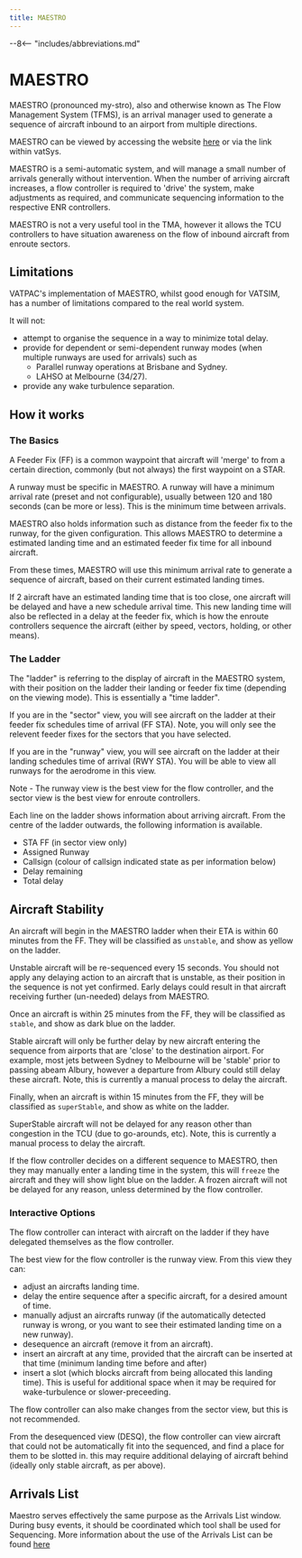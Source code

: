 ```yaml
---
title: MAESTRO
---
```


--8<-- "includes/abbreviations.md"

# MAESTRO
MAESTRO (pronounced my-stro), also and otherwise known as The Flow Management System (TFMS), is an arrival manager used to generate a sequence of aircraft inbound to an airport from multiple directions.

MAESTRO can be viewed by accessing the website [here](https://maestro.vatpac.org) or via the link within vatSys.

MAESTRO is a semi-automatic system, and will manage a small number of arrivals generally without intervention. When the number of arriving aircraft increases, a flow controller is required to 'drive' the system, make adjustments as required, and communicate sequencing information to the respective ENR controllers.

MAESTRO is not a very useful tool in the TMA, however it allows the TCU controllers to have situation awareness on the flow of inbound aircraft from enroute sectors.

## Limitations
VATPAC's implementation of MAESTRO, whilst good enough for VATSIM, has a number of limitations compared to the real world system.

It will not:  

- attempt to organise the sequence in a way to minimize total delay.  
- provide for dependent or semi-dependent runway modes (when multiple runways are used for arrivals) such as  
    - Parallel runway operations at Brisbane and Sydney.  
    - LAHSO at Melbourne (34/27).  
- provide any wake turbulence separation.

## How it works

### The Basics
A Feeder Fix (FF) is a common waypoint that aircraft will 'merge' to from a certain direction, commonly (but not always) the first waypoint on a STAR.

A runway must be specific in MAESTRO. A runway will have a minimum arrival rate (preset and not configurable), usually between 120 and 180 seconds (can be more or less). This is the minimum time between arrivals.

MAESTRO also holds information such as distance from the feeder fix to the runway, for the given configuration. This allows MAESTRO to determine a estimated landing time and an estimated feeder fix time for all inbound aircraft.

From these times, MAESTRO will use this minimum arrival rate to generate a sequence of aircraft, based on their current estimated landing times.

If 2 aircraft have an estimated landing time that is too close, one aircraft will be delayed and have a new schedule arrival time. This new landing time will also be reflected in a delay at the feeder fix, which is how the enroute controllers sequence the aircraft (either by speed, vectors, holding, or other means).

### The Ladder
The "ladder" is referring to the display of aircraft in the MAESTRO system, with their position on the ladder their landing or feeder fix time (depending on the viewing mode). This is essentially a "time ladder".

If you are in the "sector" view, you will see aircraft on the ladder at their feeder fix schedules time of arrival (FF STA). Note, you will only see the relevent feeder fixes for the sectors that you have selected.

If you are in the "runway" view, you will see aircraft on the ladder at their landing schedules time of arrival (RWY STA). You will be able to view all runways for the aerodrome in this view.

Note - The runway view is the best view for the flow controller, and the sector view is the best view for enroute controllers.

Each line on the ladder shows information about arriving aircraft. From the centre of the ladder outwards, the following information is available.

- STA FF (in sector view only)
- Assigned Runway
- Callsign (colour of callsign indicated state as per information below)
- Delay remaining
- Total delay

## Aircraft Stability
An aircraft will begin in the MAESTRO ladder when their ETA is within 60 minutes from the FF. They will be classified as `unstable`, and show as yellow on the ladder.

Unstable aircraft will be re-sequenced every 15 seconds. You should not apply any delaying action to an aircraft that is unstable, as their position in the sequence is not yet confirmed. Early delays could result in that aircraft receiving further (un-needed) delays from MAESTRO.

Once an aircraft is within 25 minutes from the FF, they will be classified as `stable`, and show as dark blue on the ladder.

Stable aircraft will only be further delay by new aircraft entering the sequence from airports that are 'close' to the destination airport. For example, most jets between Sydney to Melbourne will be 'stable' prior to passing abeam Albury, however a departure from Albury could still delay these aircraft. Note, this is currently a manual process to delay the aircraft.

Finally, when an aircraft is within 15 minutes from the FF, they will be classified as `superStable`, and show as white on the ladder.

SuperStable aircraft will not be delayed for any reason other than congestion in the TCU (due to go-arounds, etc). Note, this is currently a manual process to delay the aircraft.

If the flow controller decides on a different sequence to MAESTRO, then they may manually enter a landing time in the system, this will `freeze` the aircraft and they will show light blue on the ladder. A frozen aircraft will not be delayed for any reason, unless determined by the flow controller.

### Interactive Options
The flow controller can interact with aircraft on the ladder if they have delegated themselves as the flow controller.

The best view for the flow controller is the runway view. From this view they can:

- adjust an aircrafts landing time.
- delay the entire sequence after a specific aircraft, for a desired amount of time.
- manually adjust an aircrafts runway (if the automatically detected runway is wrong, or you want to see their estimated landing time on a new runway).
- desequence an aircraft (remove it from an aircraft).
- insert an aircraft at any time, provided that the aircraft can be inserted at that time (minimum landing time before and after)
- insert a slot (which blocks aircraft from being allocated this landing time). This is useful for additional space when it may be required for wake-turbulence or slower-preceeding.


The flow controller can also make changes from the sector view, but this is not recommended.

From the desequenced view (DESQ), the flow controller can view aircraft that could not be automatically fit into the sequenced, and find a place for them to be slotted in. this may require additional delaying of aircraft behind (ideally only stable aircraft, as per above).

## Arrivals List
Maestro serves effectively the same purpose as the Arrivals List window. During busy events, it should be coordinated which tool shall be used for Sequencing. More information about the use of the Arrivals List can be found [here](../../controller-skills/sequencing/#arrivals-list)